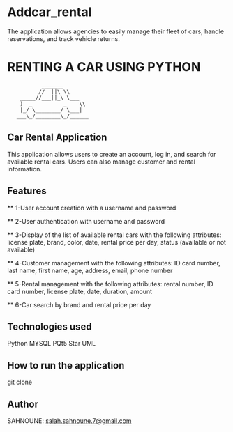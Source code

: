 # Addcar_rental
The application allows agencies to easily manage their fleet of cars, handle reservations, and track vehicle returns.

# RENTING A CAR USING PYTHON

               _______
              //  ||\ \\
        _____//___||_\ \___
        )  _          _    \\
        |_/ \________/ \___|
       ___\_/________\_/______



## Car Rental Application
This application allows users to create an account, log in, and search for available rental cars. Users can also manage customer and rental information.

## Features

** 1-User account creation with a username and password 

** 2-User authentication with username and password

** 3-Display of the list of available rental cars with the following attributes: license plate, brand, color, date, rental price per day, status (available or not available)

** 4-Customer management with the following attributes: ID card number, last name, first name, age, address, email, phone number

** 5-Rental management with the following attributes: rental number, ID card number, license plate, date, duration, amount

** 6-Car search by brand and rental price per day


## Technologies used

Python
MYSQL
PQt5
Star UML

## How to run the application

git clone 

## Author
SAHNOUNE: salah.sahnoune.7@gmail.com



